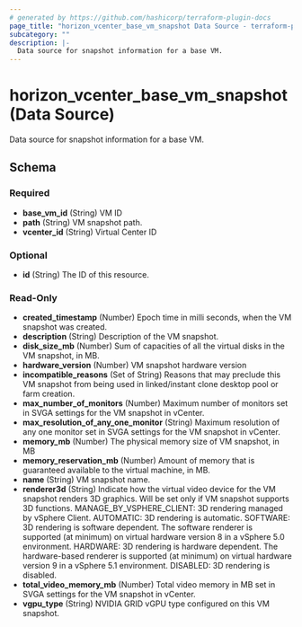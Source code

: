 ```yaml
---
# generated by https://github.com/hashicorp/terraform-plugin-docs
page_title: "horizon_vcenter_base_vm_snapshot Data Source - terraform-provider-horizon"
subcategory: ""
description: |-
  Data source for snapshot information for a base VM.
---
```


# horizon_vcenter_base_vm_snapshot (Data Source)

Data source for snapshot information for a base VM.



<!-- schema generated by tfplugindocs -->
## Schema

### Required

- **base_vm_id** (String) VM ID
- **path** (String) VM snapshot path.
- **vcenter_id** (String) Virtual Center ID

### Optional

- **id** (String) The ID of this resource.

### Read-Only

- **created_timestamp** (Number) Epoch time in milli seconds, when the VM snapshot was created.
- **description** (String) Description of the VM snapshot.
- **disk_size_mb** (Number) Sum of capacities of all the virtual disks in the VM snapshot, in MB.
- **hardware_version** (Number) VM snapshot hardware version
- **incompatible_reasons** (Set of String) Reasons that may preclude this VM snapshot from being used in linked/instant clone desktop pool or farm creation.
- **max_number_of_monitors** (Number) Maximum number of monitors set in SVGA settings for the VM snapshot in vCenter.
- **max_resolution_of_any_one_monitor** (String) Maximum resolution of any one monitor set in SVGA settings for the VM snapshot in vCenter.
- **memory_mb** (Number) The physical memory size of VM snapshot, in MB
- **memory_reservation_mb** (Number) Amount of memory that is guaranteed available to the virtual machine, in MB.
- **name** (String) VM snapshot name.
- **renderer3d** (String) Indicate how the virtual video device for the VM snapshot renders 3D graphics. Will be set only if VM snapshot supports 3D functions. MANAGE_BY_VSPHERE_CLIENT: 3D rendering managed by vSphere Client. AUTOMATIC: 3D rendering is automatic. SOFTWARE: 3D rendering is software dependent. The software renderer is supported (at minimum) on virtual hardware version 8 in a vSphere 5.0 environment. HARDWARE: 3D rendering is hardware dependent. The hardware-based renderer is supported (at minimum) on virtual hardware version 9 in a vSphere 5.1 environment. DISABLED: 3D rendering is disabled.
- **total_video_memory_mb** (Number) Total video memory in MB set in SVGA settings for the VM snapshot in vCenter.
- **vgpu_type** (String) NVIDIA GRID vGPU type configured on this VM snapshot.


